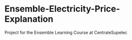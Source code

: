 # Ensemble-Electricity-Price-Explanation
Project for the Ensemble Learning Course at CentraleSupelec
